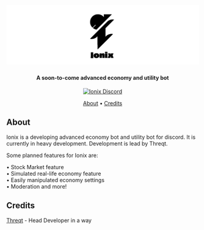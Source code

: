 <h1 align="center">
    <img src="https://raw.githubusercontent.com/Threqt/Ionix/master/img/Ionix_Banner.png" alt="Ionix" width="600"/>
    <br>
</h1>

<h4 align="center">A soon-to-come advanced economy and utility bot</h4>

<p align="center">
    <a href="https://discord.gg/wfddp6Z"><img src="https://img.shields.io/badge/discord-Ionix%20Discord-informational.svg" alt="Ionix Discord"/></a>
</p>

<p align="center">
    <a href="#about">About</a> •
    <a href="#credits">Credits</a>
</p>

## About
Ionix is a developing advanced economy bot and utility bot for discord. It is currently in heavy development. Development is lead by Threqt. 

Some planned features for Ionix are:

• Stock Market feature <br>
• Simulated real-life economy feature <br>
• Easily manipulated economy settings <br>
• Moderation and more! <br>













## Credits

[Threqt](https://github.com/sentanos) - Head Developer in a way
